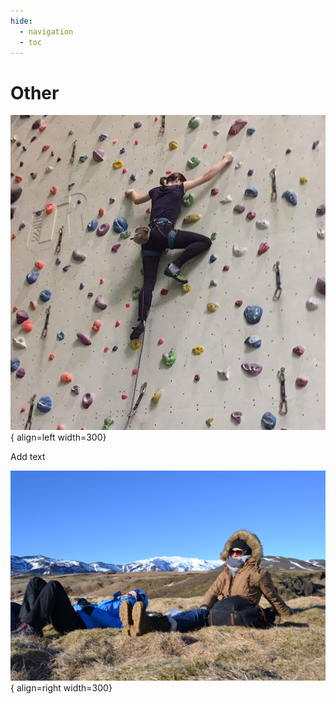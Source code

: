 ```yaml
---
hide:
  - navigation
  - toc
---
```


# Other

![Image title](./assets/images/Klettern.JPG){ align=left width=300}

Add text

![Image title](./assets/images/island.JPG){ align=right width=300}

